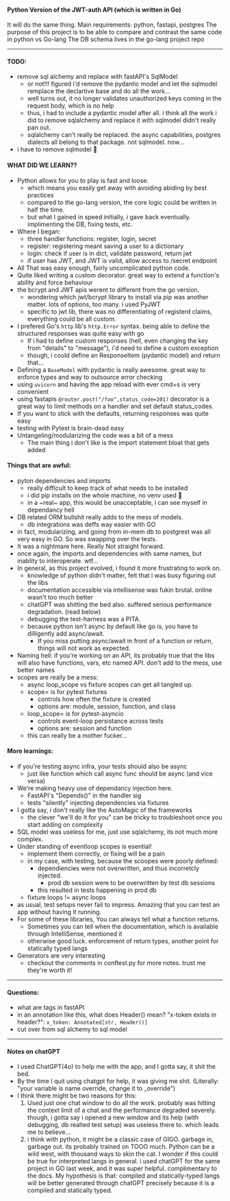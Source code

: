 #### Python Version of the JWT-auth API (which is written in Go)

It will do the same thing.
Main requirements: python, fastapi, postgres
The purpose of this project is to be able to compare and contrast the same code in python vs Go-lang
The DB schema lives in the go-lang project repo

---
#### TODO:
- remove sql alchemy and replace with fastAPI's SqlModel
    - or not!!! figured i'd remove the pydantic model and let the sqlmodel remplace the declartive base and do all the work...
    - well turns out, it no longer validates unauthorized keys coming in the request body, which is no help
    - thus, i had to include a pydantic model after all. i think all the work i did to remove sqlalchemy and replace it with sqlmodel didn't really pan out. 
    - sqlalchemy can't really be replaced. the async capabilities, postgres dialects all belong to that package. not sqlmodel. now...
- i have to remove sqlmodel 🤬

#### WHAT DID WE LEARN??
- Python allows for you to play is fast and loose.
    - which means you easily get away with avoiding abiding by best practices
    - compared to the go-lang version, the core logic could be written in half the time.
    - but what I gained in speed initially, i gave back eventually. implimenting the DB, fixing tests, etc.
- Where I began:
    - three handler functions: register, login, secret
    - register: registering meant saving a user to a dictionary
    - login: check if user is in dict, validate password, return jwt
    - if user has JWT, and JWT is valid, allow access to /secret endpoint
- All That was easy enough, fairly uncomplicated python code.
- Quite liked writing a custom decorator. great way to extend a function's ability and force behaviour
- the bcrypt and JWT apis werent to different from the go version.
    - wondering which jwt/bcrypt library to install via pip was another matter. lots of options, too many. i used PyJWT
    - specific to jwt lib, there was no differentiating of registerd claims, everything could be all custom.
- I prefered Go's `http` lib's `http.Error` syntax. being able to define the structured responses was quite easy with go
    - If i had to define custom responses (hell, even changing the key from "details" to "message"), i'd need to define a custom exception
    - though, i could define an ResponseItem (pydantic model) and return that...
- Defining a `BaseModel` with pydantic is really awesome. great way to enforce types and way to outsource error checking
- using `uvicorn` and having the app reload with ever cmd+s  is very convenient
- using fastapis `@router.post("/foo",status_code=201)` decorator is a great way to limit methods on a handler and set default status_codes.
- If you want to stick with the defaults, returning responses was quite easy
- testing with Pytest is brain-dead easy
- Untangeling/modularizing the code was a bit of a mess
    - The main thing i don't like is the import statement bloat that gets added

#### Things that are awful:
- pyton dependencies and imports
    - really difficult to keep track of what needs to be installed
    - i did pip installs on the whole machine, no venv used :facepalm:
    - in a ~real~ app, this would be unacceptable, i can see myself in dependancy hell
- DB related ORM bullshit really adds to the mess of models.
    - db integrations was deffs way easier with GO
- in fact, modularizing, and going from in-mem db to postgrest was all very easy in GO. So was swapping over the tests.
- It was a nightmare here. Really Not straight forward.
- once again, the imports and dependencies with same names, but inablity to interoperate. wtf...
- In general, as this project evolved, i found it more frustrating to work on.
    - knowledge of python didn't matter, felt that i was busy figuring out the libs
    - documentation accessible via intellisense was fukin brutal. online wasn't too much better
    - chatGPT was shitting the bed also. suffered serious performance degradation. (read below)
    - debugging the test-harness was a PITA.
    - because python isn't async by default like go is, you have to dilligently add async/await.
        - If you miss putting async/await in front of a function or return, things will not work as expected.
- Naming hell: if you're working on an API, its probably true that the libs will also have functions, vars, etc named API. don't add to the mess, use better names
- scopes are really be a mess:
    - async loop_scope vs fixture scopes can get all tangled up. 
    - scope= is for pytest fixtures 
        - controls how often the fixture is created
        - options are: module, session, function, and class
    - loop_scope= is for pytest-asyncio
        - controls event-loop persistance across tests
        - options are: session and function
    - this can really be a mother fucker...

#### More learnings:
- if you're testing async infra, your tests should also be async
    - just like function which call async func should be async (and vice versa)
- We're making heavy use of dependancy injection here.
    - FastAPI's "Depends()" in the handler sig
    - tests "silently" injecting dependencies via fixtures
- I gotta say, i don't really like the AutoMagic of the frameworks
    - the clever "we'll do it for you" can be tricky to troubleshoot once you start adding on complexity
- SQL model was useless for me, just use sqlalchemy, its not much more complex.
- Under standing of eventloop scopes is esential!
    - implement them correctly, or fixing will be a pain
    - in my case, with testing, because the scoopes were poorly defined:
        - dependiencies were not overwritten, and thus incorretcly injected.
            - prod db session were to be overwritten by test db sessions
        - this resulted in tests happening in prod db
    - fixture loops != async loops
- as usual, test setups never fail to impress. Amazing that you can test an app without having it running.
- For some of these libraries, You can always tell what a function returns.
    - Sometimes you can tell when the documentation, which is available through IntelliSense, mentioned it
    - otherwise good luck. enforcement of return types, another point for statically typed langs
- Generators are very interesting
    - checkout the comments in conftest.py for more notes. trust me they're worth it!
---
#### Questions:
- what are tags in fastAPI
- in an annotation like this, what does Header() mean? "x-token exists in header?":
    `x_token: Annotated[str, Header()]`
- cut over from sql alchemy to sql model

---
#### Notes on chatGPT
- I used ChatGPT(4o) to help me with the app, and I gotta say, it shit the bed.
- By the time I quit using chatgpt for help, it was giving me shit. (Literally: "your variable is name override, change it to _override")
- I think there might be two reasons for this:
    1. Used just one chat window to do all the work. probably was hitting the context limit of a chat and the performance degraded severely. though, i gotta say i opened a new window and its help (with debugging, db realted test setup) was useless there to. which leads me to believe...
    2. i think with python, it might be a classic case of GIGO. garbage in, garbage out. its probably trained on TOOO much. Python can be a wild west, with thousand ways to skin the cat. I wonder if this could be true for interpreted langs in general. i used chatGPT for the same project in GO last week, and it was super helpful. complimentary to the docs. My hypothesis is that: compiled and statically-typed langs will be better generated through chatGPT precisely because it is a compiled and statically typed.
